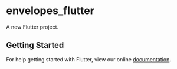# envelopes_flutter

A new Flutter project.

## Getting Started

For help getting started with Flutter, view our online
[documentation](https://flutter.io/).
